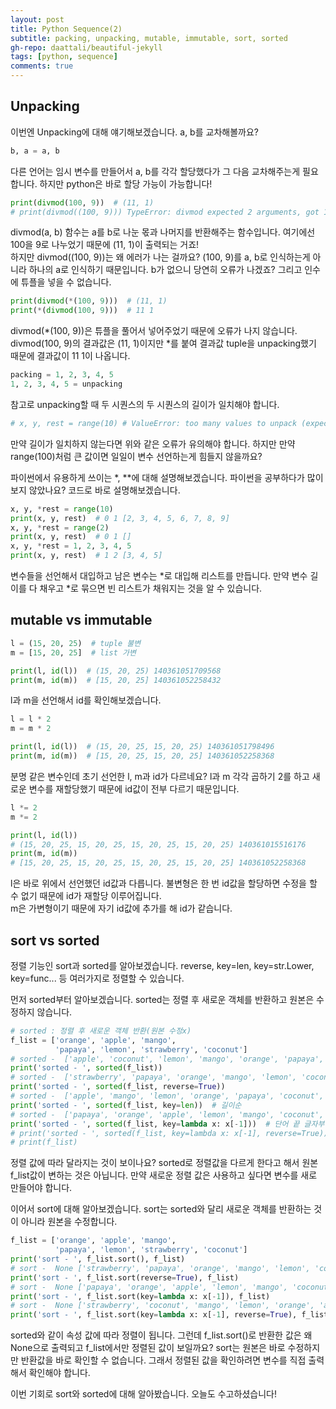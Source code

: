 ```yaml
---
layout: post
title: Python Sequence(2)
subtitle: packing, unpacking, mutable, immutable, sort, sorted
gh-repo: daattali/beautiful-jekyll
tags: [python, sequence]
comments: true
---
```


## Unpacking

이번엔 Unpacking에 대해 얘기해보겠습니다. a, b를 교차해볼까요?

```python
b, a = a, b
```

다른 언어는 임시 변수를 만들어서 a, b를 각각 할당했다가 그 다음 교차해주는게 필요합니다. 하지만 python은 바로 할당 가능이 가능합니다!

```python
print(divmod(100, 9))  # (11, 1)
# print(divmod((100, 9))) TypeError: divmod expected 2 arguments, got 1
```

divmod(a, b) 함수는 a를 b로 나눈 몫과 나머지를 반환해주는 함수입니다. 여기에선 100을 9로 나누었기 때문에 (11, 1)이 출력되는 거죠!  
하지만 divmod((100, 9))는 왜 에러가 나는 걸까요? (100, 9)를 a, b로 인식하는게 아니라 하나의 a로 인식하기 때문입니다. b가 없으니 당연히 오류가 나겠죠? 그리고 인수에 튜플을 넣을 수 없습니다.

```python
print(divmod(*(100, 9)))  # (11, 1)
print(*(divmod(100, 9)))  # 11 1
```

divmod(*(100, 9))은 튜플을 풀어서 넣어주었기 때문에 오류가 나지 않습니다. divmod(100, 9)의 결과값은 (11, 1)이지만 *를 붙여 결과값 tuple을 unpacking했기 때문에 결과값이 11 1이 나옵니다.

```python
packing = 1, 2, 3, 4, 5
1, 2, 3, 4, 5 = unpacking
```

참고로 unpacking할 때 두 시퀀스의 두 시퀀스의 길이가 일치해야 합니다.

```python
# x, y, rest = range(10) # ValueError: too many values to unpack (expected 3)
```

만약 길이가 일치하지 않는다면 위와 같은 오류가 유의해야 합니다. 하지만 만약 range(100)처럼 큰 값이면 일일이 변수 선언하는게 힘들지 않을까요?

파이썬에서 유용하게 쓰이는 \*, \*\*에 대해 설명해보겠습니다. 파이썬을 공부하다가 많이 보지 않았나요?
코드로 바로 설명해보겠습니다.

```python
x, y, *rest = range(10)
print(x, y, rest)  # 0 1 [2, 3, 4, 5, 6, 7, 8, 9]
x, y, *rest = range(2)
print(x, y, rest)  # 0 1 []
x, y, *rest = 1, 2, 3, 4, 5
print(x, y, rest)  # 1 2 [3, 4, 5]
```

변수들을 선언해서 대입하고 남은 변수는 *로 대입해 리스트를 만듭니다. 만약 변수 길이를 다 채우고 *로 묶으면 빈 리스트가 채워지는 것을 알 수 있습니다.

## mutable vs immutable

```python
l = (15, 20, 25)  # tuple 불변
m = [15, 20, 25]  # list 가변

print(l, id(l))  # (15, 20, 25) 140361051709568
print(m, id(m))  # [15, 20, 25] 140361052258432
```

l과 m을 선언해서 id를 확인해보겠습니다.

```python
l = l * 2
m = m * 2

print(l, id(l))  # (15, 20, 25, 15, 20, 25) 140361051798496
print(m, id(m))  # [15, 20, 25, 15, 20, 25] 140361052258368
```

분명 같은 변수인데 초기 선언한 l, m과 id가 다르네요? l과 m 각각 곱하기 2를 하고 새로운 변수를 재할당했기 때문에 id값이 전부 다르기 때문입니다.

```python
l *= 2
m *= 2

print(l, id(l))
# (15, 20, 25, 15, 20, 25, 15, 20, 25, 15, 20, 25) 140361015516176
print(m, id(m))
# [15, 20, 25, 15, 20, 25, 15, 20, 25, 15, 20, 25] 140361052258368
```

l은 바로 위에서 선언했던 id값과 다릅니다. 불변형은 한 번 id값을 할당하면 수정을 할 수 없기 때문에 id가 재할당 이루어집니다.  
m은 가변형이기 때문에 자기 id값에 추가를 해 id가 같습니다.

## sort vs sorted

정렬 기능인 sort과 sorted를 알아보겠습니다.
reverse, key=len, key=str.Lower, key=func... 등 여러가지로 정렬할 수 있습니다.

먼저 sorted부터 알아보겠습니다.
sorted는 정렬 후 새로운 객체를 반환하고 원본은 수정하지 않습니다.

```python
# sorted : 정렬 후 새로운 객체 반환(원본 수정x)
f_list = ['orange', 'apple', 'mango',
          'papaya', 'lemon', 'strawberry', 'coconut']
# sorted -  ['apple', 'coconut', 'lemon', 'mango', 'orange', 'papaya', 'strawberry']
print('sorted - ', sorted(f_list))
# sorted -  ['strawberry', 'papaya', 'orange', 'mango', 'lemon', 'coconut', 'apple']
print('sorted - ', sorted(f_list, reverse=True))
# sorted -  ['apple', 'mango', 'lemon', 'orange', 'papaya', 'coconut', 'strawberry']
print('sorted - ', sorted(f_list, key=len))  # 길이순
# sorted -  ['papaya', 'orange', 'apple', 'lemon', 'mango', 'coconut', 'strawberry']
print('sorted - ', sorted(f_list, key=lambda x: x[-1]))  # 단어 끝 글자부터 정렬
# print('sorted - ', sorted(f_list, key=lambda x: x[-1], reverse=True))
# print(f_list)
```

정렬 값에 따라 달라지는 것이 보이나요? sorted로 정렬값을 다르게 한다고 해서 원본 f_list값이 변하는 것은 아닙니다. 만약 새로운 정렬 값은 사용하고 싶다면 변수를 새로 만들어야 합니다.

이어서 sort에 대해 알아보겠습니다. sort는 sorted와 달리 새로운 객체를 반환하는 것이 아니라 원본을 수정합니다.

```python
f_list = ['orange', 'apple', 'mango',
          'papaya', 'lemon', 'strawberry', 'coconut']
print('sort - ', f_list.sort(), f_list)
# sort -  None ['strawberry', 'papaya', 'orange', 'mango', 'lemon', 'coconut', 'apple']
print('sort - ', f_list.sort(reverse=True), f_list)
# sort -  None ['papaya', 'orange', 'apple', 'lemon', 'mango', 'coconut', 'strawberry']
print('sort - ', f_list.sort(key=lambda x: x[-1]), f_list)
# sort -  None ['strawberry', 'coconut', 'mango', 'lemon', 'orange', 'apple', 'papaya']
print('sort - ', f_list.sort(key=lambda x: x[-1], reverse=True), f_list)
```

sorted와 같이 속성 값에 따라 정렬이 됩니다. 그런데 f_list.sort()로 반환한 값은 왜 None으로 출력되고 f_list에서만 정렬된 값이 보일까요?
sort는 원본은 바로 수정하지만 반환값을 바로 확인할 수 없습니다. 그래서 정렬된 값을 확인하려면 변수를 직접 출력해서 확인해야 합니다.

이번 기회로 sort와 sorted에 대해 알아봤습니다. 오늘도 수고하셨습니다!
